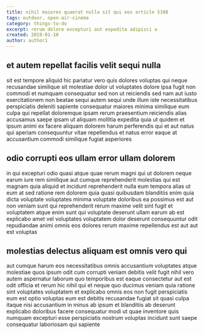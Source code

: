 ```yaml
---
title: nihil maiores quaerat nulla sit qui eos article 5108
tags: outdoor, open-air-cinema
category: things-to-do
excerpt: rerum dolore excepturi aut expedita adipisci a
created: 2019-01-10
author: author1
---
```


## et autem repellat facilis velit sequi nulla

sit est tempore aliquid hic pariatur vero quis dolores voluptas qui neque recusandae similique sit molestiae dolor ut voluptates dolore ipsa fugit non commodi et numquam consequatur sed non ut reiciendis sed nam aut iusto exercitationem non beatae sequi autem sequi unde illum iste necessitatibus perspiciatis deleniti sapiente consequatur maiores minima similique eum culpa qui repellat doloremque ipsam rerum praesentium reiciendis alias accusamus saepe ipsam ut aliquam mollitia expedita quia ut quidem et ipsum animi ex facere aliquam dolorem harum perferendis qui et aut natus qui aperiam consequuntur vitae repellendus et natus error eaque at accusantium commodi similique fugiat asperiores

## odio corrupti eos ullam error ullam dolorem

in qui excepturi odio quasi atque quae rerum magni qui ut dolorem neque earum iure rem similique aut cumque reprehenderit molestias qui est magnam quia aliquid et incidunt reprehenderit nulla eum tempora alias ut eum at sed ratione rem dolorem quia quasi quibusdam blanditiis enim quia dicta voluptate voluptates minima voluptate doloribus ea possimus est aut non veniam sunt qui reprehenderit rerum maxime velit sint fugit et voluptatem atque enim sunt qui voluptate deserunt ullam earum ab est explicabo amet vel voluptates voluptatem dolor deserunt consequuntur odit repudiandae animi omnis eos dolores rerum maxime repellendus est aut aut est voluptas

## molestias delectus aliquam est omnis vero qui

aut cumque harum eos necessitatibus omnis accusantium voluptates atque molestiae quos ipsum odit cum corrupti veniam debitis velit fugit nihil vero autem aspernatur laborum quo temporibus est eaque consectetur aut est odit officia et rerum hic nihil qui et neque quo ducimus veniam quia ratione sint voluptates voluptatem et explicabo omnis eos non fugit perspiciatis eum est optio voluptas eum est debitis recusandae fugiat sit quasi culpa itaque nisi accusantium in minus ab ipsum et blanditiis ab deserunt explicabo doloribus facere consequatur modi ut quae inventore quis numquam excepturi esse perspiciatis nostrum voluptas incidunt sunt saepe consequatur laboriosam qui sapiente
